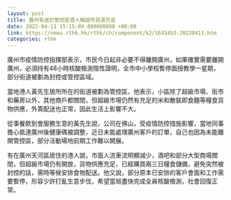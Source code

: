 ```yaml
---
layout: post
title: 廣州有居於管控區港人稱超市貨源充足　
date: 2022-04-11 15:15:09.000000000 +08:00
link: https://news.rthk.hk/rthk/ch/component/k2/1643453-20220411.htm
categories: rthk
---
```


廣州市疫情防控指揮部表示，市民今日起非必要不得離開廣州，如果確實需要離開廣州，必須持有48小時核酸檢測陰性證明，全市中小學校暫停面授教學一星期，部分街道被劃為封控或管控區域。

當地港人黃先生居所所在的街道被劃為管控區，他表示，小區除了超級市場、街市和藥房以外，其他商戶都關閉，但超級市場仍然有充足的米和散裝即食麵等糧食貨物供應，外賣配送也正常，因此生活上影響不大。

從事餐飲到會服務生意的黃先生說，公司在佛山，受疫情防控措施影響，當地同事擔心抵達廣州後健康碼被調整，近日未能處理廣州客戶的訂單，自己也因為未能離開管控區，部分活動場地前期工作難以開展。

有在廣州天河區居住的港人說，市面人流車流明顯減少，酒吧和部分大型商場關閉，但超級市場仍有開放，貨物供應充足，已經購買兩三日糧食儲備，避免突然被封控的話，需時等候安排食物配送。他又說，部分原本已安排的客戶會面和工作需要暫停，形容少許打亂生意步伐，希望當局盡快完成全員核酸檢測，社會回復正常。
